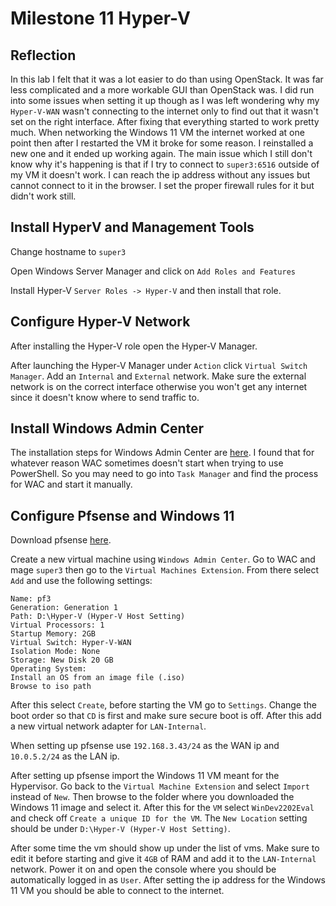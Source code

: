 # Milestone 11 Hyper-V



## Reflection

In this lab I felt that it was a lot easier to do than using OpenStack. It was far less complicated and a more workable GUI than OpenStack was. I did run into some issues when setting it up though as I was left wondering why my `Hyper-V-WAN` wasn't connecting to the internet only to find out that it wasn't set on the right interface. After fixing that everything started to work pretty much. When networking the Windows 11 VM the internet worked at one point then after I restarted the VM it broke for some reason. I reinstalled a new one and it ended up working again. The main issue which I still don't know why it's happening is that if I try to connect to `super3:6516` outside of my VM it doesn't work. I can reach the ip address without any issues but cannot connect to it in the browser. I set the proper firewall rules for it but didn't work still. 

## Install HyperV and Management Tools

Change hostname to `super3`

Open Windows Server Manager and click on `Add Roles and Features`

Install Hyper-V `Server Roles -> Hyper-V` and then install that role. 

[](https://github.com/liamb8/sys350/blob/main/Pictures/Lab11/Hyper-V.png)

## Configure Hyper-V Network

After installing the Hyper-V role open the Hyper-V Manager.

After launching the Hyper-V Manager under `Action` click `Virtual Switch Manager`. Add an `Internal` and `External` network. Make sure the external network is on the correct interface otherwise you won't get any internet since it doesn't know where to send traffic to. 

[](https://github.com/liamb8/sys350/blob/main/Pictures/Lab11/VirtualSwitch.png)

## Install Windows Admin Center

The installation steps for Windows Admin Center are [here](https://github.com/liamb8/sec440/blob/main/VM%20Config/WAC%20Lab/Windows%20Admin%20Center.md). I found that for whatever reason WAC sometimes doesn't start when trying to use PowerShell. So you may need to go into `Task Manager` and find the process for WAC and start it manually.

## Configure Pfsense and Windows 11

Download pfsense [here](http://192.168.3.110/iso/pfSense-CE-2.5.2-RELEASE-amd64.iso).

Create a new virtual machine using `Windows Admin Center`. Go to WAC and mage `super3` then go to the `Virtual Machines Extension`. From there select `Add` and use the following settings:

```
Name: pf3
Generation: Generation 1
Path: D:\Hyper-V (Hyper-V Host Setting)
Virtual Processors: 1
Startup Memory: 2GB
Virtual Switch: Hyper-V-WAN
Isolation Mode: None
Storage: New Disk 20 GB
Operating System:
Install an OS from an image file (.iso)
Browse to iso path
```

After this select `Create`, before starting the VM go to `Settings`. Change the boot order so that `CD` is first and make sure secure boot is off. After this add a new virtual network adapter for `LAN-Internal`.

When setting up pfsense use `192.168.3.43/24` as the WAN ip and `10.0.5.2/24` as the LAN ip.

After setting up pfsense import the Windows 11 VM meant for the Hypervisor. Go back to the `Virtual Machine Extension` and select `Import` instead of `New`. Then browse to the folder where you downloaded the Windows 11 image and select it. After this for the `VM` select `WinDev2202Eval` and check off `Create a unique ID for the VM`. The `New Location` setting should be under `D:\Hyper-V (Hyper-V Host Setting)`. 

After some time the vm should show up under the list of vms. Make sure to edit it before starting and give it `4GB` of RAM and add it to the `LAN-Internal` network. Power it on and open the console where you should be automatically logged in as `User`. After setting the ip address for the Windows 11 VM you should be able to connect to the internet. 